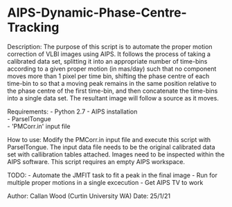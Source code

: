 # AIPS-Dynamic-Phase-Centre-Tracking
Description:  The purpose of this script is to automate the proper motion 
              correction of VLBI images using AIPS. It follows the process of 
              taking a calibrated data set, splitting it into an appropriate 
              number of time-bins according to a given proper motion (in 
              mas/day) such that no component moves more than 1 pixel per time
              bin, shifting the phase centre of each time-bin to so that a moving 
              peak remains in the same position relative to the phase centre of the 
              first time-bin, and then concatenate the time-bins into a single 
              data set. The resultant image will follow a source as it moves.
              
Requirements: - Python 2.7
              - AIPS installation            
              - ParselTongue               
              - 'PMCorr.in' input file
              
How to use:   Modify the PMCorr.in input file and execute this script with
              ParselTongue. The input data file needs to be the original 
              calibrated data set with callibration tables attached. Images
              need to be inspected within the AIPS software. This script 
              requires an empty AIPS workspace.
              
TODO:         - Automate the JMFIT task to fit a peak in the final image
              - Run for multiple proper motions in a single excecution
              - Get AIPS TV to work
              
Author: Callan Wood (Curtin University WA)
Date: 25/1/21
